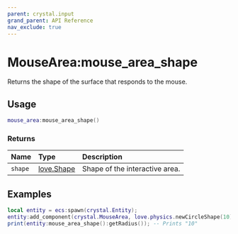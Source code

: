 ```yaml
---
parent: crystal.input
grand_parent: API Reference
nav_exclude: true
---
```


# MouseArea:mouse_area_shape

Returns the shape of the surface that responds to the mouse.

## Usage

```lua
mouse_area:mouse_area_shape()
```

### Returns

| Name    | Type                                        | Description                    |
| :------ | :------------------------------------------ | :----------------------------- |
| `shape` | [love.Shape](https://love2d.org/wiki/Shape) | Shape of the interactive area. |

## Examples

```lua
local entity = ecs:spawn(crystal.Entity);
entity:add_component(crystal.MouseArea, love.physics.newCircleShape(10));
print(entity:mouse_area_shape():getRadius()); -- Prints "10"
```
